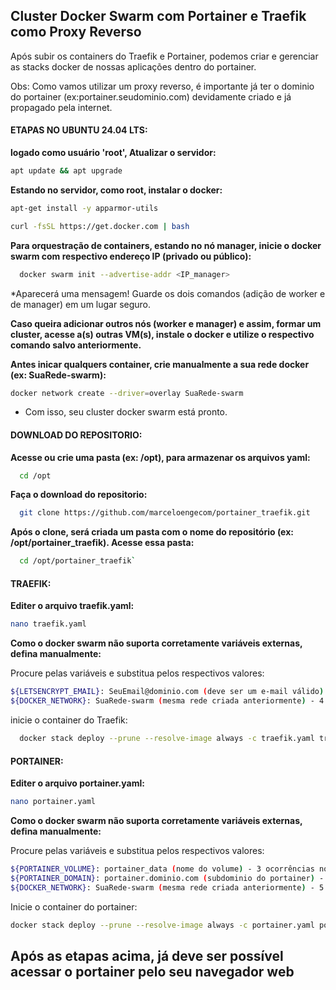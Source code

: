 ## Cluster Docker Swarm com Portainer e Traefik como Proxy Reverso

Após subir os containers do Traefik e Portainer, podemos criar e gerenciar as stacks docker de nossas aplicações dentro do portainer.

Obs: Como vamos utilizar um proxy reverso, é importante já ter o dominio do portainer (ex:portainer.seudominio.com) devidamente criado e já propagado pela internet.


#### ETAPAS NO UBUNTU 24.04 LTS:

**logado como usuário 'root', Atualizar o servidor:**
```bash
apt update && apt upgrade
```

**Estando no servidor, como root, instalar o docker:**
```bash
apt-get install -y apparmor-utils
```
```bash
curl -fsSL https://get.docker.com | bash
```

**Para orquestração de containers, estando no nó manager, inicie o docker swarm com respectivo endereço IP (privado ou público):**
```bash
  docker swarm init --advertise-addr <IP_manager>
```
*Aparecerá uma mensagem! Guarde os dois comandos (adição de worker e de manager) em um lugar seguro.

**Caso queira adicionar outros nós (worker e manager) e assim, formar um cluster, acesse a(s) outras VM(s), instale o docker e utilize o respectivo comando salvo anteriormente.**

**Antes inicar qualquers container, crie manualmente a sua rede docker (ex: SuaRede-swarm):**
```bash
docker network create --driver=overlay SuaRede-swarm
```
* Com isso, seu cluster docker swarm está pronto.


#### DOWNLOAD DO REPOSITORIO:

**Acesse ou crie uma pasta (ex: /opt), para armazenar os arquivos yaml:**
```bash
  cd /opt
```

**Faça o download do repositorio:**
```bash
  git clone https://github.com/marceloengecom/portainer_traefik.git
```

**Após o clone, será criada um pasta com o nome do repositório (ex: /opt/portainer_traefik). Acesse essa pasta:**
```bash
  cd /opt/portainer_traefik`
```


#### TRAEFIK:

**Editer o arquivo traefik.yaml:**
```bash
nano traefik.yaml
```
**Como o docker swarm não suporta corretamente variáveis externas, defina manualmente:**

Procure pelas variáveis e substitua pelos respectivos valores:
```bash
${LETSENCRYPT_EMAIL}: SeuEmail@dominio.com (deve ser um e-mail válido) - 1 ocorrência no arquivo
${DOCKER_NETWORK}: SuaRede-swarm (mesma rede criada anteriormente) - 4 ocorrências no arquivo
```

inicie o container do Traefik:
```bash
  docker stack deploy --prune --resolve-image always -c traefik.yaml traefik
```


#### PORTAINER:

**Editer o arquivo portainer.yaml:**
```bash
nano portainer.yaml
```
**Como o docker swarm não suporta corretamente variáveis externas, defina manualmente:**

Procure pelas variáveis e substitua pelos respectivos valores:
```bash
${PORTAINER_VOLUME}: portainer_data (nome do volume) - 3 ocorrências no arquivo
${PORTAINER_DOMAIN}: portainer.dominio.com (subdominio do portainer) - 1 ocorrência no arquivo
${DOCKER_NETWORK}: SuaRede-swarm (mesma rede criada anteriormente) - 5 ocorrências no arquivo
```
Inicie o container do portainer:
```bash
docker stack deploy --prune --resolve-image always -c portainer.yaml portainer
```


## Após as etapas acima, já deve ser possível acessar o portainer pelo seu navegador web
